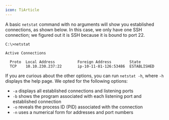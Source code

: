 ```yaml
---
icon: TiArticle
---
```

A basic `netstat` command with no arguments will show you established connections, as shown below. In this case, we only have one SSH connection; we figured out it is SSH because it is bound to port 22.

```shell-session
C:\>netstat

Active Connections

  Proto  Local Address          Foreign Address        State
  TCP    10.10.230.237:22       ip-10-11-81-126:53486  ESTABLISHED
```

If you are curious about the other options, you can run `netstat -h`, where `-h` displays the help page. We opted for the following options:

- `-a` displays all established connections and listening ports
- `-b` shows the program associated with each listening port and established connection
- `-o` reveals the process ID (PID) associated with the connection
- `-n` uses a numerical form for addresses and port numbers